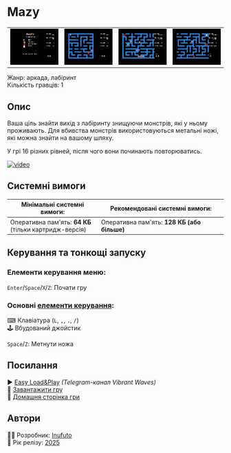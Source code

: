 # Mazy

| | | | |
| --- | --- | --- | --- |
|![screen1](screenshots/scrn_mazy_01.png)|![screen2](screenshots/scrn_mazy_02.png)|![screen3](screenshots/scrn_mazy_03.png)|![screen4](screenshots/scrn_mazy_04.png)|

Жанр: аркада, лабіринт  
Кількість гравців: 1

## Опис

Ваша ціль знайти вихід з лабіринту знищуючи монстрів, які у ньому проживають. Для вбивства монстрів використовуються метальні ножі, які можна знайти на вашому шляху.

У грі 16 різних рівней, після чого вони починають повторюватись.

[![video](https://img.youtube.com/vi/A8HWxBZtbTU/0.jpg)](https://www.youtube.com/watch?v=A8HWxBZtbTU)

## Системні вимоги

|Мінімальні системні вимоги:|Рекомендовані системні вимоги:|
|---------------------------|------------------------------|
|Оперативна пам'ять: **64 КБ**<br>(тільки картридж-версія)|Оперативна пам'ять: **128 КБ (або більше)**|  

## Керування та тонкощі запуску
### Елементи керування меню:

`Enter`/`Space`/`X`/`Z`: Почати гру  

### Основні [елементи керування](../controllers.md):
⌨ Клавіатура (`L`, `,`, `.`, `/`)  
🕹 Вбудований джойстик  

`Space`/`Z`: Метнути ножа

## Посилання

▶ [Easy Load&Play]() *(Telegram-канал Vibrant Waves)*  
💾 [Завантажити гру]()  
🏡 [Домашня сторінка гри](http://inufuto.web.fc2.com/8bit/mazy/#ep64)

## Автори
👨‍💻 Розробник: [Inufuto](../../community/inufuto.md)  
📅 Рік релізу: [2025](../release_years/2025.md)  